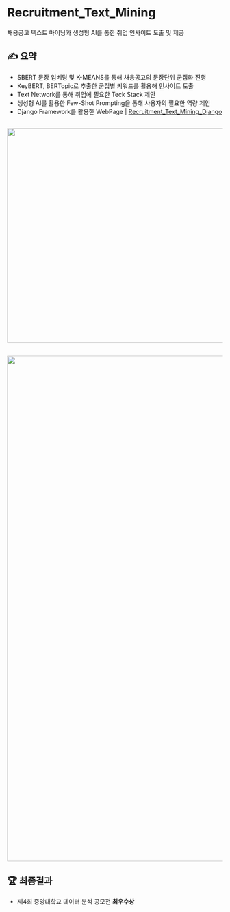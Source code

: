 # Recruitment_Text_Mining
채용공고 텍스트 마이닝과 생성형 AI를 통한 취업 인사이트 도출 및 제공 

## ✍ 요약
- SBERT 문장 임베딩 및 K-MEANS를 통해 채용공고의 문장단위 군집화 진행
- KeyBERT, BERTopic로 추출한 군집별 키워드를 활용해 인사이트 도출
- Text Network를 통해 취업에 필요한 Teck Stack 제안
- 생성형 AI를 활용한 Few-Shot Prompting을 통해 사용자의 필요한 역량 제안
- Django Framework를 활용한 WebPage | [Recruitment_Text_Mining_Django](https://github.com/ginam-Kim/Recruitment_Text_Mining_Django)

##
<img src="https://github.com/ginam-Kim/Recruitment_Text_Mining/assets/125203829/15c8b840-f65b-44ab-857b-d940ae0714f8"  width="1177" height="500">

##
<img width="1177" src="https://github.com/ginam-Kim/Recruitment_Text_Mining/assets/125203829/f44f2c3d-a434-4cdb-85ea-689fe0eaf1ff">


## 🏆 최종결과
- 제4회 중앙대학교 데이터 분석 공모전 **최우수상**
